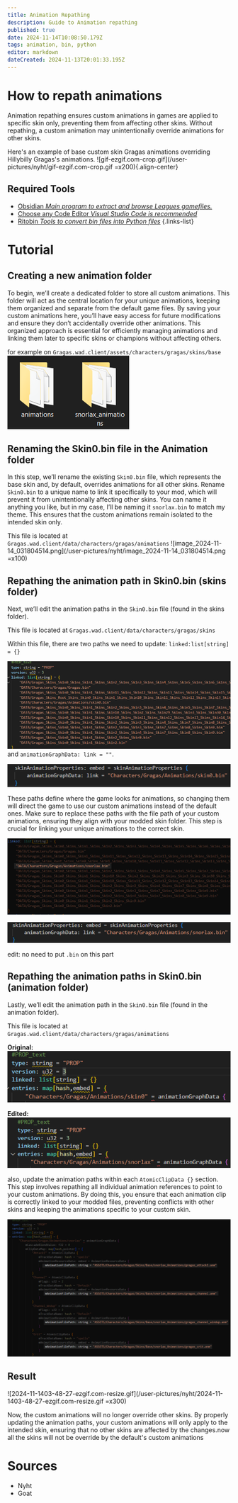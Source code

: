 ```yaml
---
title: Animation Repathing
description: Guide to Animation repathing 
published: true
date: 2024-11-14T10:08:50.179Z
tags: animation, bin, python
editor: markdown
dateCreated: 2024-11-13T20:01:33.195Z
---
```


# How to repath animations
Animation repathing ensures custom animations in games are applied to specific skin only, preventing them from affecting other skins. Without repathing, a custom animation may unintentionally override animations for other skins.

Here's an example of base custom skin Gragas animations overriding Hillybilly Gragas's animations.
![gif-ezgif.com-crop.gif](/user-pictures/nyht/gif-ezgif.com-crop.gif =x200){.align-center}

## Required Tools
-   [Obsidian *Main program to extract and browse Leagues gamefiles.*](/core-guides/tools/obsidian)
- [Choose any Code Editor *Visual Studio Code is recommended*](/core-guides/tools#code-bin-editing)
- [Ritobin *Tools to convert bin files into Python files*](/core-guides/tools/rito-bin)
{.links-list}

# Tutorial

## Creating a new animation folder
To begin, we’ll create a dedicated folder to store all custom animations. This folder will act as the central location for your unique animations, keeping them organized and separate from the default game files. By saving your custom animations here, you’ll have easy access for future modifications and ensure they don’t accidentally override other animations. This organized approach is essential for efficiently managing animations and linking them later to specific skins or champions without affecting others.

for example on `Gragas.wad.client/assets/characters/gragas/skins/base`
![image_2024-11-14_030547323.png](/user-pictures/nyht/image_2024-11-14_030547323.png)

## Renaming the Skin0.bin file in the Animation folder
In this step, we’ll rename the existing `Skin0.bin` file, which represents the base skin and, by default, overrides animations for all other skins. Rename `Skin0.bin` to a unique name to link it specifically to your mod, which will prevent it from unintentionally affecting other skins. You can name it anything you like, but in my case, I’ll be naming it `snorlax.bin` to match my theme. This ensures that the custom animations remain isolated to the intended skin only.

This file is located at `Gragas.wad.client/data/characters/gragas/animations`
![image_2024-11-14_031804514.png](/user-pictures/nyht/image_2024-11-14_031804514.png =x100)

## Repathing the animation path in Skin0.bin (skins folder)
Next, we’ll edit the animation paths in the `Skin0.bin` file (found in the skins folder). 

This file is located at 
`Gragas.wad.client/data/characters/gragas/skins`

Within this file, there are two paths we need to update: 
`linked:list[string] = {}`

![image_2024-11-14_033218583.png](/user-pictures/nyht/image_2024-11-14_033218583.png)
and `animationGraphData: link = ""`.

![image_2024-11-14_033336722.png](/user-pictures/nyht/image_2024-11-14_033336722.png)


These paths define where the game looks for animations, so changing them will direct the game to use our custom animations instead of the default ones. Make sure to replace these paths with the file path of your custom animations, ensuring they align with your modded skin folder. This step is crucial for linking your unique animations to the correct skin.

![image_2024-11-14_033612231.png](/user-pictures/nyht/image_2024-11-14_033612231.png)

![image_2024-11-14_033807720.png](/user-pictures/nyht/image_2024-11-14_033807720.png)

edit: no need to put `.bin` on this part


## Repathing the animation paths in Skin0.bin (animation folder)
Lastly, we’ll edit the animation path in the `Skin0.bin` file (found in the animation folder). 

This file is located at 
`Gragas.wad.client/data/characters/gragas/animations`

**Original:**
![image_2024-11-14_034252811.png](/user-pictures/nyht/image_2024-11-14_034252811.png)

**Edited:**
![image_2024-11-14_034438953.png](/user-pictures/nyht/image_2024-11-14_034438953.png)


also, update the animation paths within each `AtomicClipData {}` section. This step involves repathing all individual animation references to point to your custom animations. By doing this, you ensure that each animation clip is correctly linked to your modded files, preventing conflicts with other skins and keeping the animations specific to your custom skin.

![image_2024-11-14_040854007.png](/user-pictures/nyht/image_2024-11-14_040854007.png)

## Result
![2024-11-1403-48-27-ezgif.com-resize.gif](/user-pictures/nyht/2024-11-1403-48-27-ezgif.com-resize.gif =x300)

Now, the custom animations will no longer override other skins. By properly updating the animation paths, your custom animations will only apply to the intended skin, ensuring that no other skins are affected by the changes.now all the skins will not be override by the default's custom animations

# Sources
- Nyht
- Goat 